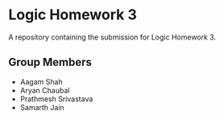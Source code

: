 # Logic Homework 3
A repository containing the submission for Logic Homework 3.

## Group Members
- Aagam Shah
- Aryan Chaubal
- Prathmesh Srivastava
- Samarth Jain
